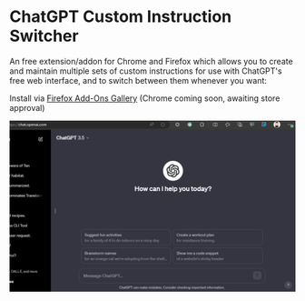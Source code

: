 # ChatGPT Custom Instruction Switcher

An free extension/addon for Chrome and Firefox which allows you to create and maintain multiple sets of custom instructions for use with ChatGPT's free web interface, and to switch between them whenever you want:

Install via [Firefox Add-Ons Gallery](https://addons.mozilla.org/en-US/firefox/addon/chatgpt-instruction-switcher/) (Chrome coming soon, awaiting store approval)

![](https://github.com/tf318/chatgpt-custom-instruction-switcher/blob/main/custom-instruction-switcher.gif?raw=true)

